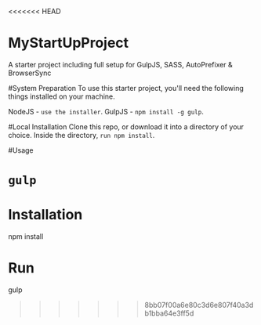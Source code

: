<<<<<<< HEAD
# MyStartUpProject
A starter project including full setup for GulpJS, SASS, AutoPrefixer & BrowserSync

#System Preparation
To use this starter project, you'll need the following things installed on your machine.

NodeJS - `use the installer`.
GulpJS - `npm install -g gulp`.

#Local Installation
Clone this repo, or download it into a directory of your choice.
Inside the directory, `run npm install`.

#Usage

`gulp`
=======
# Installation
npm install
# Run
gulp
>>>>>>> 8bb07f00a6e80c3d6e807f40a3db1bba64e3ff5d
